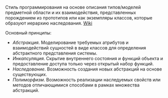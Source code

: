 Стиль программирования на основе описания типов/моделей предметной области и их взаимодействия, представленных порождением из прототипов или как экземпляры классов, которые образуют иерархию наследования. [Wiki ](https://ru.wikipedia.org/wiki/%D0%9E%D0%B1%D1%8A%D0%B5%D0%BA%D1%82%D0%BD%D0%BE-%D0%BE%D1%80%D0%B8%D0%B5%D0%BD%D1%82%D0%B8%D1%80%D0%BE%D0%B2%D0%B0%D0%BD%D0%BD%D0%BE%D0%B5_%D0%BF%D1%80%D0%BE%D0%B3%D1%80%D0%B0%D0%BC%D0%BC%D0%B8%D1%80%D0%BE%D0%B2%D0%B0%D0%BD%D0%B8%D0%B5)

Основный принципы:
- _Абстракция_. Моделирование требуемых атрибутов и взаимодействий сущностей в виде классов для определения абстрактного представления системы.
- _Инкапсуляция_. Скрытие внутреннего состояния и функций объекта и предоставление доступа только через открытый набор функций.
- _Наследование_. Возможность создания новых абстракций на основе существующих.
- _Полиморфизм_. Возможность реализации наследуемых свойств или методов отличающимися способами в рамках множества абстракций.
